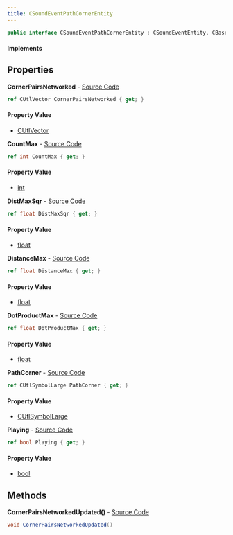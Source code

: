 ```yaml
---
title: CSoundEventPathCornerEntity
---
```


```csharp
public interface CSoundEventPathCornerEntity : CSoundEventEntity, CBaseEntity, CEntityInstance, ISchemaClass<CEntityInstance>, ISchemaClass<CBaseEntity>, ISchemaClass<CSoundEventEntity>, ISchemaClass<CSoundEventPathCornerEntity>, ISchemaField, ISchemaClass, INativeHandle
```

#### Implements

## Properties

**CornerPairsNetworked** - [Source Code](https://github.com/swiftly-solution/swiftlys2/blob/master/managed/src/SwiftlyS2.Generated/Schemas/Interfaces/CSoundEventPathCornerEntity.cs#L29)

```csharp
ref CUtlVector CornerPairsNetworked { get; }
```

#### Property Value

- [CUtlVector](/docs/api/shared/natives/cutlvector)

**CountMax** - [Source Code](https://github.com/swiftly-solution/swiftlys2/blob/master/managed/src/SwiftlyS2.Generated/Schemas/Interfaces/CSoundEventPathCornerEntity.cs#L18)

```csharp
ref int CountMax { get; }
```

#### Property Value

- [int](https://learn.microsoft.com/dotnet/api/system.int32)

**DistMaxSqr** - [Source Code](https://github.com/swiftly-solution/swiftlys2/blob/master/managed/src/SwiftlyS2.Generated/Schemas/Interfaces/CSoundEventPathCornerEntity.cs#L22)

```csharp
ref float DistMaxSqr { get; }
```

#### Property Value

- [float](https://learn.microsoft.com/dotnet/api/system.single)

**DistanceMax** - [Source Code](https://github.com/swiftly-solution/swiftlys2/blob/master/managed/src/SwiftlyS2.Generated/Schemas/Interfaces/CSoundEventPathCornerEntity.cs#L20)

```csharp
ref float DistanceMax { get; }
```

#### Property Value

- [float](https://learn.microsoft.com/dotnet/api/system.single)

**DotProductMax** - [Source Code](https://github.com/swiftly-solution/swiftlys2/blob/master/managed/src/SwiftlyS2.Generated/Schemas/Interfaces/CSoundEventPathCornerEntity.cs#L24)

```csharp
ref float DotProductMax { get; }
```

#### Property Value

- [float](https://learn.microsoft.com/dotnet/api/system.single)

**PathCorner** - [Source Code](https://github.com/swiftly-solution/swiftlys2/blob/master/managed/src/SwiftlyS2.Generated/Schemas/Interfaces/CSoundEventPathCornerEntity.cs#L16)

```csharp
ref CUtlSymbolLarge PathCorner { get; }
```

#### Property Value

- [CUtlSymbolLarge](/docs/api/shared/natives/cutlsymbollarge)

**Playing** - [Source Code](https://github.com/swiftly-solution/swiftlys2/blob/master/managed/src/SwiftlyS2.Generated/Schemas/Interfaces/CSoundEventPathCornerEntity.cs#L26)

```csharp
ref bool Playing { get; }
```

#### Property Value

- [bool](https://learn.microsoft.com/dotnet/api/system.boolean)

## Methods

**CornerPairsNetworkedUpdated()** - [Source Code](https://github.com/swiftly-solution/swiftlys2/blob/master/managed/src/SwiftlyS2.Generated/Schemas/Interfaces/CSoundEventPathCornerEntity.cs#L31)

```csharp
void CornerPairsNetworkedUpdated()
```

